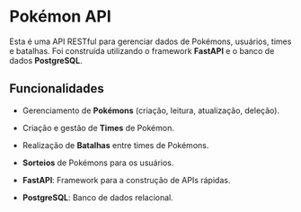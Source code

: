 # Pokémon API

Esta é uma API RESTful para gerenciar dados de Pokémons, usuários, times e batalhas. Foi construída utilizando o framework **FastAPI** e o banco de dados **PostgreSQL**.

## Funcionalidades

- Gerenciamento de **Pokémons** (criação, leitura, atualização, deleção).
- Criação e gestão de **Times** de Pokémon.
- Realização de **Batalhas** entre times de Pokémons.
- **Sorteios** de Pokémons para os usuários.

- **FastAPI**: Framework para a construção de APIs rápidas.
- **PostgreSQL**: Banco de dados relacional.

